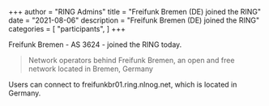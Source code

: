 +++
author = "RING Admins"
title = "Freifunk Bremen (DE) joined the RING"
date = "2021-08-06"
description = "Freifunk Bremen (DE) joined the RING"
categories = [
    "participants",
]
+++

Freifunk Bremen - AS 3624 - joined the RING today.

> Network operators behind Freifunk Bremen, an open and free network located in Bremen, Germany

Users can connect to freifunkbr01.ring.nlnog.net, which is located in Germany.
